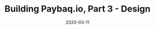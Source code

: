 ---
title: Building Paybaq.io, Part 3 - Design
date: 2020-03-11
tags:
  - blog
  - paybaq
  - programming
---